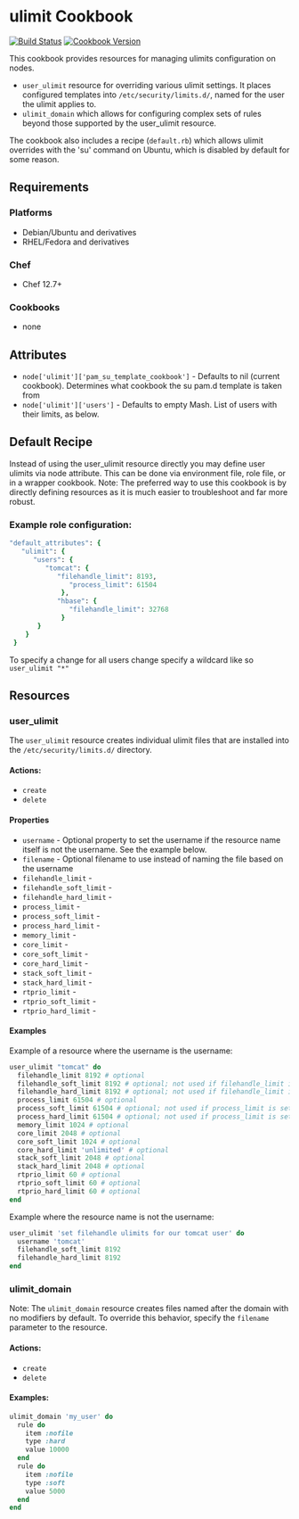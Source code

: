 # ulimit Cookbook

[![Build Status](https://travis-ci.org/bmhatfield/chef-ulimit.svg?branch=master)](https://travis-ci.org/bmhatfield/chef-ulimit) [![Cookbook Version](https://img.shields.io/cookbook/v/ulimit.svg)](https://supermarket.chef.io/cookbooks/ulimit)

This cookbook provides resources for managing ulimits configuration on nodes.

- `user_ulimit` resource for overriding various ulimit settings. It places configured templates into `/etc/security/limits.d/`, named for the user the ulimit applies to.
- `ulimit_domain` which allows for configuring complex sets of rules beyond those supported by the user_ulimit resource.

The cookbook also includes a recipe (`default.rb`) which allows ulimit overrides with the 'su' command on Ubuntu, which is disabled by default for some reason.

## Requirements

### Platforms

- Debian/Ubuntu and derivatives
- RHEL/Fedora and derivatives

### Chef

- Chef 12.7+

### Cookbooks

- none

## Attributes

- `node['ulimit']['pam_su_template_cookbook']` - Defaults to nil (current cookbook). Determines what cookbook the su pam.d template is taken from
- `node['ulimit']['users']` - Defaults to empty Mash. List of users with their limits, as below.

## Default Recipe

Instead of using the user_ulimit resource directly you may define user ulimits via node attribute. This can be done via environment file, role file, or in a wrapper cookbook. Note: The preferred way to use this cookbook is by directly defining resources as it is much easier to troubleshoot and far more robust.

### Example role configuration:

```ruby
"default_attributes": {
   "ulimit": {
      "users": {
         "tomcat": {
            "filehandle_limit": 8193,
               "process_limit": 61504
             },
            "hbase": {
               "filehandle_limit": 32768
             }
       }
    }
 }
```

To specify a change for all users change specify a wildcard like so `user_ulimit "*"`

## Resources

### user_ulimit

The `user_ulimit` resource creates individual ulimit files that are installed into the `/etc/security/limits.d/` directory.

#### Actions:

- `create`
- `delete`

#### Properties

- `username` - Optional property to set the username if the resource name itself is not the username. See the example below.
- `filename` - Optional filename to use instead of naming the file based on the username
- `filehandle_limit` -
- `filehandle_soft_limit` -
- `filehandle_hard_limit` -
- `process_limit` -
- `process_soft_limit` -
- `process_hard_limit` -
- `memory_limit` -
- `core_limit` -
- `core_soft_limit` -
- `core_hard_limit` -
- `stack_soft_limit` -
- `stack_hard_limit` -
- `rtprio_limit` -
- `rtprio_soft_limit` -
- `rtprio_hard_limit` -

#### Examples

Example of a resource where the username is the username:

```ruby
user_ulimit "tomcat" do
  filehandle_limit 8192 # optional
  filehandle_soft_limit 8192 # optional; not used if filehandle_limit is set)
  filehandle_hard_limit 8192 # optional; not used if filehandle_limit is set)
  process_limit 61504 # optional
  process_soft_limit 61504 # optional; not used if process_limit is set)
  process_hard_limit 61504 # optional; not used if process_limit is set)
  memory_limit 1024 # optional
  core_limit 2048 # optional
  core_soft_limit 1024 # optional
  core_hard_limit 'unlimited' # optional
  stack_soft_limit 2048 # optional
  stack_hard_limit 2048 # optional
  rtprio_limit 60 # optional
  rtprio_soft_limit 60 # optional
  rtprio_hard_limit 60 # optional
end
```

Example where the resource name is not the username:

```ruby
user_ulimit 'set filehandle ulimits for our tomcat user' do
  username 'tomcat'
  filehandle_soft_limit 8192
  filehandle_hard_limit 8192
end
```

### ulimit_domain

Note: The `ulimit_domain` resource creates files named after the domain with no modifiers by default. To override this behavior, specify the `filename` parameter to the resource.

#### Actions:

- `create`
- `delete`

#### Examples:

```ruby
ulimit_domain 'my_user' do
  rule do
    item :nofile
    type :hard
    value 10000
  end
  rule do
    item :nofile
    type :soft
    value 5000
  end
end
```

